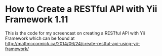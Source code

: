 How to Create a RESTful API with Yii Framework 1.11
=========

This is the code for my screencast on creating a RESTful API with Yii Framework which can be found at 
http://mattmccormick.ca/2014/06/24/create-restful-api-using-yii-framework/
